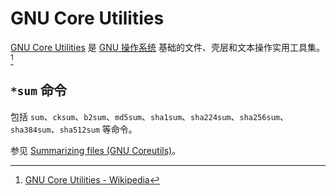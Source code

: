 # GNU Core Utilities

[GNU Core Utilities][Coreutils] 是 [GNU 操作系统][GNU] 基础的文件、壳层和文本操作实用工具集。[^Coreutils on Wikipedia]

## `*sum` 命令

包括 `sum`、`cksum`、`b2sum`、`md5sum`、`sha1sum`、`sha224sum`、`sha256sum`、`sha384sum`、`sha512sum` 等命令。

参见 [Summarizing files (GNU Coreutils)](https://gnu.org/software/coreutils/manual/html_node/Summarizing-files.html)。

<!----------------------------------------------------------------------------->

[^Coreutils on Wikipedia]: [GNU Core Utilities - Wikipedia](https://wikipedia.org/wiki/GNU_Core_Utilities)

[Coreutils]: https://gnu.org/software/coreutils/ "Coreutils - GNU core utilities"
[GNU]:       https://gnu.org/                    "The GNU Operating System and the Free Software Movement"

